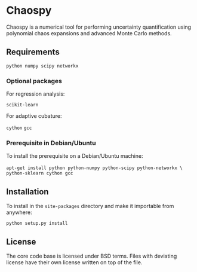 
# Chaospy

Chaospy is a numerical tool for performing uncertainty
quantification using polynomial chaos expansions and advanced Monte
Carlo methods.

## Requirements

`python
numpy
scipy
networkx`

### Optional packages

For regression analysis:

`scikit-learn`

For adaptive cubature:

`cython`
`gcc`

### Prerequisite in Debian/Ubuntu

To install the prerequisite on a Debian/Ubuntu machine:

`apt-get install python python-numpy python-scipy python-networkx \`
`       python-sklearn cython gcc`

## Installation

To install in the `site-packages` directory and make it importable
from anywhere:

`python setup.py install`

## License

The core code base is licensed under BSD terms.
Files with deviating license have their own license written on top
of the file.
